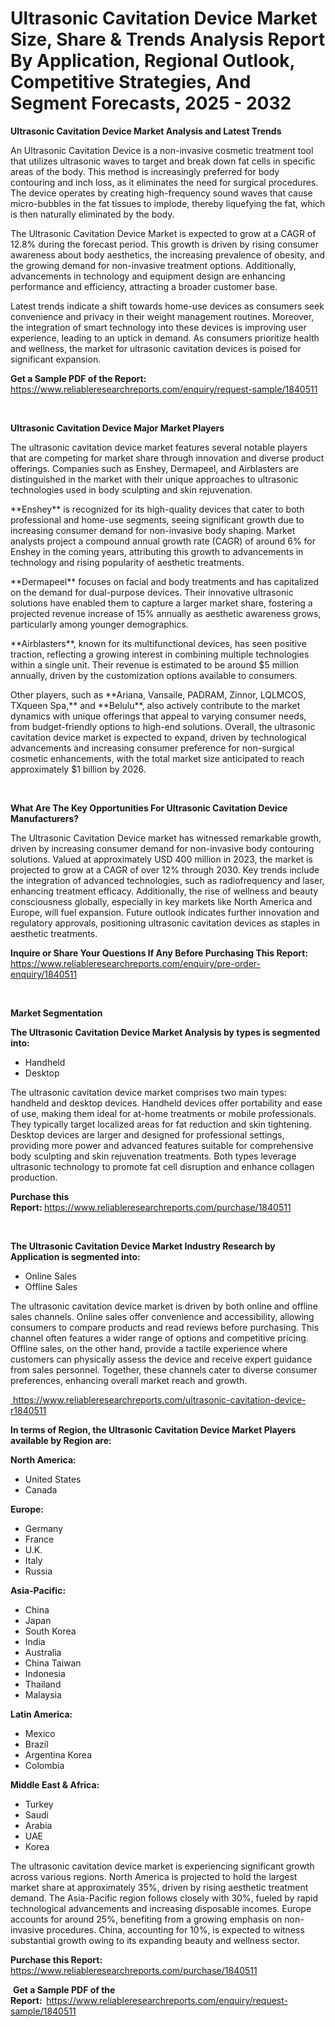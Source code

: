 <p><h1>Ultrasonic Cavitation Device Market Size, Share & Trends Analysis Report By Application, Regional Outlook, Competitive Strategies, And Segment Forecasts, 2025 - 2032</h1></p><p><strong>Ultrasonic Cavitation Device Market Analysis and Latest Trends</strong></p>
<p><p>An Ultrasonic Cavitation Device is a non-invasive cosmetic treatment tool that utilizes ultrasonic waves to target and break down fat cells in specific areas of the body. This method is increasingly preferred for body contouring and inch loss, as it eliminates the need for surgical procedures. The device operates by creating high-frequency sound waves that cause micro-bubbles in the fat tissues to implode, thereby liquefying the fat, which is then naturally eliminated by the body.</p><p>The Ultrasonic Cavitation Device Market is expected to grow at a CAGR of 12.8% during the forecast period. This growth is driven by rising consumer awareness about body aesthetics, the increasing prevalence of obesity, and the growing demand for non-invasive treatment options. Additionally, advancements in technology and equipment design are enhancing performance and efficiency, attracting a broader customer base. </p><p>Latest trends indicate a shift towards home-use devices as consumers seek convenience and privacy in their weight management routines. Moreover, the integration of smart technology into these devices is improving user experience, leading to an uptick in demand. As consumers prioritize health and wellness, the market for ultrasonic cavitation devices is poised for significant expansion.</p></p>
<p><strong>Get a Sample PDF of the Report:&nbsp;</strong> <a href="https://www.reliableresearchreports.com/enquiry/request-sample/1840511?utm_campaign=118&utm_medium=2&utm_source=Github&utm_content=ia&utm_term=13042025&utm_id=ultrasonic-cavitation-device">https://www.reliableresearchreports.com/enquiry/request-sample/1840511</a></p>
<p>&nbsp;</p>
<p><strong>Ultrasonic Cavitation Device Major Market Players</strong></p>
<p><p>The ultrasonic cavitation device market features several notable players that are competing for market share through innovation and diverse product offerings. Companies such as Enshey, Dermapeel, and Airblasters are distinguished in the market with their unique approaches to ultrasonic technologies used in body sculpting and skin rejuvenation.</p><p>**Enshey** is recognized for its high-quality devices that cater to both professional and home-use segments, seeing significant growth due to increasing consumer demand for non-invasive body shaping. Market analysts project a compound annual growth rate (CAGR) of around 6% for Enshey in the coming years, attributing this growth to advancements in technology and rising popularity of aesthetic treatments.</p><p>**Dermapeel** focuses on facial and body treatments and has capitalized on the demand for dual-purpose devices. Their innovative ultrasonic solutions have enabled them to capture a larger market share, fostering a projected revenue increase of 15% annually as aesthetic awareness grows, particularly among younger demographics.</p><p>**Airblasters**, known for its multifunctional devices, has seen positive traction, reflecting a growing interest in combining multiple technologies within a single unit. Their revenue is estimated to be around $5 million annually, driven by the customization options available to consumers.</p><p>Other players, such as **Ariana, Vansaile, PADRAM, Zinnor, LQLMCOS, TXqueen Spa,** and **Belulu**, also actively contribute to the market dynamics with unique offerings that appeal to varying consumer needs, from budget-friendly options to high-end solutions. Overall, the ultrasonic cavitation device market is expected to expand, driven by technological advancements and increasing consumer preference for non-surgical cosmetic enhancements, with the total market size anticipated to reach approximately $1 billion by 2026.</p></p>
<p>&nbsp;</p>
<p><strong>What Are The Key Opportunities For Ultrasonic Cavitation Device Manufacturers?</strong></p>
<p><p>The Ultrasonic Cavitation Device market has witnessed remarkable growth, driven by increasing consumer demand for non-invasive body contouring solutions. Valued at approximately USD 400 million in 2023, the market is projected to grow at a CAGR of over 12% through 2030. Key trends include the integration of advanced technologies, such as radiofrequency and laser, enhancing treatment efficacy. Additionally, the rise of wellness and beauty consciousness globally, especially in key markets like North America and Europe, will fuel expansion. Future outlook indicates further innovation and regulatory approvals, positioning ultrasonic cavitation devices as staples in aesthetic treatments.</p></p>
<p><strong>Inquire or Share Your Questions If Any Before Purchasing This Report:</strong> <a href="https://www.reliableresearchreports.com/enquiry/pre-order-enquiry/1840511?utm_campaign=118&utm_medium=2&utm_source=Github&utm_content=ia&utm_term=13042025&utm_id=ultrasonic-cavitation-device">https://www.reliableresearchreports.com/enquiry/pre-order-enquiry/1840511</a></p>
<p>&nbsp;</p>
<p><strong>Market Segmentation</strong></p>
<p><strong>The Ultrasonic Cavitation Device Market Analysis by types is segmented into:</strong></p>
<p><ul><li>Handheld</li><li>Desktop</li></ul></p>
<p><p>The ultrasonic cavitation device market comprises two main types: handheld and desktop devices. Handheld devices offer portability and ease of use, making them ideal for at-home treatments or mobile professionals. They typically target localized areas for fat reduction and skin tightening. Desktop devices are larger and designed for professional settings, providing more power and advanced features suitable for comprehensive body sculpting and skin rejuvenation treatments. Both types leverage ultrasonic technology to promote fat cell disruption and enhance collagen production.</p></p>
<p><strong>Purchase this Report:&nbsp;</strong><a href="https://www.reliableresearchreports.com/purchase/1840511?utm_campaign=118&utm_medium=2&utm_source=Github&utm_content=ia&utm_term=13042025&utm_id=ultrasonic-cavitation-device">https://www.reliableresearchreports.com/purchase/1840511</a></p>
<p>&nbsp;</p>
<p><strong>The Ultrasonic Cavitation Device Market Industry Research by Application is segmented into:</strong></p>
<p><ul><li>Online Sales</li><li>Offline Sales</li></ul></p>
<p><p>The ultrasonic cavitation device market is driven by both online and offline sales channels. Online sales offer convenience and accessibility, allowing consumers to compare products and read reviews before purchasing. This channel often features a wider range of options and competitive pricing. Offline sales, on the other hand, provide a tactile experience where customers can physically assess the device and receive expert guidance from sales personnel. Together, these channels cater to diverse consumer preferences, enhancing overall market reach and growth.</p></p>
<p><a href="https://www.reliableresearchreports.com/ultrasonic-cavitation-device-r1840511?utm_campaign=118&utm_medium=2&utm_source=Github&utm_content=ia&utm_term=13042025&utm_id=ultrasonic-cavitation-device">&nbsp;https://www.reliableresearchreports.com/ultrasonic-cavitation-device-r1840511</a></p>
<p><strong>In terms of Region, the Ultrasonic Cavitation Device Market Players available by Region are:</strong></p>
<p>
    <p> <strong> North America: </strong>
        <ul>
            <li>United States</li>
            <li>Canada</li>
        </ul>
        </p> 
    <p> <strong> Europe: </strong>
        <ul>
            <li>Germany</li>
            <li>France</li>
            <li>U.K.</li>
            <li>Italy</li>
            <li>Russia</li>
        </ul>
        </p> 
    <p> <strong> Asia-Pacific: </strong>
        <ul>
            <li>China</li>
            <li>Japan</li>
            <li>South Korea</li>
            <li>India</li>
            <li>Australia</li>
            <li>China Taiwan</li>
            <li>Indonesia</li>
            <li>Thailand</li>
            <li>Malaysia</li>
        </ul>
        </p> 
    <p> <strong> Latin America: </strong>
        <ul>
            <li>Mexico</li>
            <li>Brazil</li>
            <li>Argentina Korea</li>
            <li>Colombia</li>
        </ul>
        </p> 
    <p> <strong> Middle East & Africa: </strong>
        <ul>
            <li>Turkey</li>
            <li>Saudi</li>
            <li>Arabia</li>
            <li>UAE</li>
            <li>Korea</li>
        </ul>
    </p>
    </p>
<p><p>The ultrasonic cavitation device market is experiencing significant growth across various regions. North America is projected to hold the largest market share at approximately 35%, driven by rising aesthetic treatment demand. The Asia-Pacific region follows closely with 30%, fueled by rapid technological advancements and increasing disposable incomes. Europe accounts for around 25%, benefiting from a growing emphasis on non-invasive procedures. China, accounting for 10%, is expected to witness substantial growth owing to its expanding beauty and wellness sector.</p></p>
<p><strong>Purchase this Report: </strong><a href="https://www.reliableresearchreports.com/purchase/1840511?utm_campaign=118&utm_medium=2&utm_source=Github&utm_content=ia&utm_term=13042025&utm_id=ultrasonic-cavitation-device">https://www.reliableresearchreports.com/purchase/1840511</a></p>
<p>&nbsp;<strong>Get a Sample PDF of the Report:&nbsp;&nbsp;</strong><a href="https://www.reliableresearchreports.com/enquiry/request-sample/1840511?utm_campaign=118&utm_medium=2&utm_source=Github&utm_content=ia&utm_term=13042025&utm_id=ultrasonic-cavitation-device">https://www.reliableresearchreports.com/enquiry/request-sample/1840511</a></p>
<p><strong></strong></p>
<p><p></p><p></p><p></p></p>